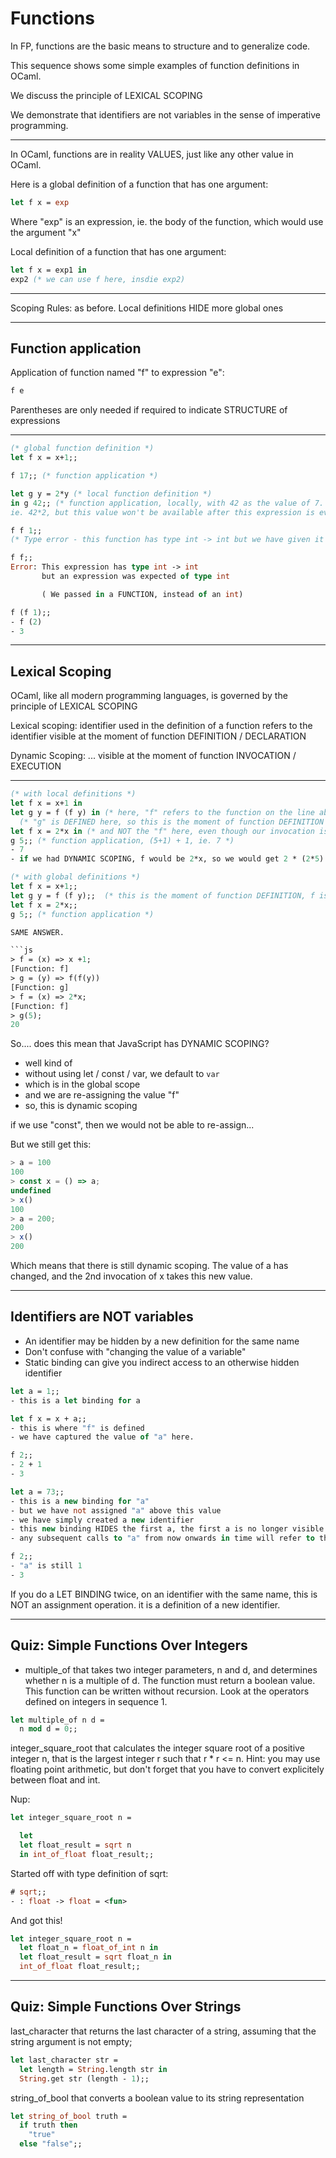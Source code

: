 # Functions

In FP, functions are the basic means to structure and to generalize code.

This sequence shows some simple examples of function definitions in OCaml.

We discuss the principle of LEXICAL SCOPING

We demonstrate that identifiers are not variables in the sense of imperative programming.

------------------------------------------------------------
In OCaml, functions are in reality VALUES, just like any other value in OCaml.

Here is a global definition of a function that has one argument:
```ocaml
let f x = exp
```

Where "exp" is an expression, ie. the body of the function, which would use the argument "x"

Local definition of a function that has one argument:
```ocaml
let f x = exp1 in
exp2 (* we can use f here, insdie exp2)
```


------------------------------------------------------------
Scoping Rules: as before.
Local definitions HIDE more global ones


------------------------------------------------------------
## Function application
Application of function named "f" to expression "e":
```ocaml
f e
```

Parentheses are only needed if required to indicate STRUCTURE of expressions

------------------------------------------------------------
```ocaml
(* global function definition *)
let f x = x+1;;

f 17;; (* function application *)

let g y = 2*y (* local function definition *)
in g 42;; (* function application, locally, with 42 as the value of 7.
ie. 42*2, but this value won't be available after this expression is evaluated *)

f f 1;;
(* Type error - this function has type int -> int but we have given it 2 arguments (f and 1) *)

f f;;
Error: This expression has type int -> int
       but an expression was expected of type int

       ( We passed in a FUNCTION, instead of an int)

f (f 1);;
- f (2)
- 3
```

------------------------------------------------------------
## Lexical Scoping
OCaml, like all modern programming languages, is governed by the principle of
LEXICAL SCOPING

Lexical scoping: identifier used in the definition of a function refers to the
identifier visible at the moment of function DEFINITION / DECLARATION

Dynamic Scoping: ... visible at the moment of function INVOCATION / EXECUTION

------------------------------------------------------------
```ocaml
(* with local definitions *)
let f x = x+1 in
let g y = f (f y) in (* here, "f" refers to the function on the line above *)
  (* "g" is DEFINED here, so this is the moment of function DEFINITION *)
let f x = 2*x in (* and NOT the "f" here, even though our invocation is on the line after this *)
g 5;; (* function application, (5+1) + 1, ie. 7 *)
- 7
- if we had DYNAMIC SCOPING, f would be 2*x, so we would get 2 * (2*5) ie. 20

(* with global definitions *)
let f x = x+1;;
let g y = f (f y);;  (* this is the moment of function DEFINITION, f is captured here *)
let f x = 2*x;;
g 5;; (* function application *)

SAME ANSWER.

```js
> f = (x) => x +1;
[Function: f]
> g = (y) => f(f(y))
[Function: g]
> f = (x) => 2*x;
[Function: f]
> g(5);
20
```

So.... does this mean that JavaScript has DYNAMIC SCOPING?
- well kind of
- without using let / const / var, we default to `var`
- which is in the global scope
- and we are re-assigning the value "f"
- so, this is dynamic scoping

if we use "const", then we would not be able to re-assign...

But we still get this:
```js
> a = 100
100
> const x = () => a;
undefined
> x()
100
> a = 200;
200
> x()
200
```

Which means that there is still dynamic scoping.
The value of a has changed, and the 2nd invocation of x takes this new value.


------------------------------------------------------------
## Identifiers are NOT variables
- An identifier may be hidden by a new definition for the same name
- Don't confuse with "changing the value of a variable"
- Static binding can give you indirect access to an otherwise hidden identifier

```ocaml
let a = 1;;
- this is a let binding for a

let f x = x + a;;
- this is where "f" is defined
- we have captured the value of "a" here.

f 2;;
- 2 + 1
- 3

let a = 73;;
- this is a new binding for "a"
- but we have not assigned "a" above this value
- we have simply created a new identifier
- this new binding HIDES the first a, the first a is no longer visible.
- any subsequent calls to "a" from now onwards in time will refer to this "a"

f 2;;
- "a" is still 1
- 3
```

If you do a LET BINDING twice, on an identifier with the same name,
this is NOT an assignment operation.
it is a definition of a new identifier.


------------------------------------------------------------
## Quiz: Simple Functions Over Integers

- multiple_of that takes two integer parameters, n and d, and determines whether n is a multiple of d. The function must return a boolean value. This function can be written without recursion. Look at the operators defined on integers in sequence 1.

```ocaml
let multiple_of n d =
  n mod d = 0;;
```

integer_square_root that calculates the integer square root of a positive integer n, that is the largest integer r such that r * r <= n. Hint: you may use floating point arithmetic, but don't forget that you have to convert explicitely between float and int.



Nup:
```ocaml
let integer_square_root n =

  let
  let float_result = sqrt n
  in int_of_float float_result;;
```

Started off with type definition of sqrt:
```ocaml
# sqrt;;
- : float -> float = <fun>
```


And got this!
```ocaml
let integer_square_root n =
  let float_n = float_of_int n in
  let float_result = sqrt float_n in
  int_of_float float_result;;
```

------------------------------------------------------------
## Quiz: Simple Functions Over Strings

last_character that returns the last character of a string, assuming that the string argument is not empty;
```ocaml
let last_character str =
  let length = String.length str in
  String.get str (length - 1);;
```

string_of_bool that converts a boolean value to its string representation
```ocaml
let string_of_bool truth =
  if truth then
    "true"
  else "false";;
```